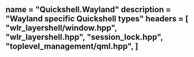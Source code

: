 name = "Quickshell.Wayland"
description = "Wayland specific Quickshell types"
headers = [
	"wlr_layershell/window.hpp",
	"wlr_layershell.hpp",
	"session_lock.hpp",
	"toplevel_management/qml.hpp",
]
-----
